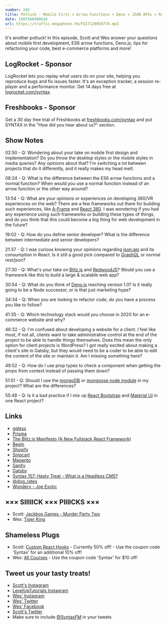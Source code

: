 ```yaml
---
number: 242
title: Potluck - Mobile First × Arrow Functions × Deno × JSON APIs × Refactoring Tips × More!
date: 1587560400416
url: https://traffic.megaphone.fm/FSI7129050774.mp3
---
```


It's another potluck! In this episode, Scott and Wes answer your questions about mobile first development, ES6 arrow functions, Deno.js, tips for refactoring your code, best e-commerce platforms and more!

## LogRocket - Sponsor
LogRocket lets you replay what users do on your site, helping you reproduce bugs and fix issues faster. It's an exception tracker, a session re-player and a performance monitor. Get 14 days free at [logrocket.com/syntax](https://logrocket.com/syntax).

## Freshbooks - Sponsor
Get a 30 day free trial of Freshbooks at [freshbooks.com/syntax](https://freshbooks.com/syntax) and put SYNTAX in the "How did you hear about us?" section.

## Show Notes

02:50 - Q: Wondering about your take on mobile first design and implementation? Do you throw the desktop styles or the mobile styles in media queries? Any opinions about that? I'm switching a lot between projects that do it differently, and it really makes my head melt.

08:24 - Q: What is the difference between the ES6 arrow functions and a normal function? When would you use a normal function instead of an arrow function or the other way around?

13:54 - Q: What are your opinions or experiences on developing 360/VR experiences on the web? There are a few frameworks out there for building such experiences, like [A-Frame](https://aframe.io/) and [React 360](https://facebook.github.io/react-360/). I was wondering if you had any experience using such frameworks or building these types of things, and do you think that this could become a big thing for web development in the future?

19:02 - Q: How do you define senior developer? What is the difference between intermediate and senior developers?

21:37 - Q: I was curious knowing your opinions regarding [json:api](https://jsonapi.org/) and its consumption in React. Is it still a good pick compared to [GraphQL](https://graphql.org/) or normal rest/json?

27:30 - Q: What's your take on [Blitz.js](https://blitzjs.com/) and [RedwoodJS](https://redwoodjs.com/)? Would you use a framework like this to build a large & scalable web app?

30:54 - Q: What do you think of [Deno.js](https://deno.land/) reaching version 1.0? Is it really going to be a Node successor, or is that just marketing hype?	

34:34 - Q: When you are looking to refactor code, do you have a process you like to follow? 

41:35 - Q: Which technology stack would you choose in 2020 for an e-commerce website and why?

46:32 - Q: I'm confused about developing a website for a client. I feel like most, if not all, clients want to take administrative control at the end of the project to be able to handle things themselves. Does this mean the only option for client projects is WordPress? I got really excited about making a client's site in Gatsby, but they would need to be a coder to be able to edit the content of the site or maintain it. Am I missing something here?

49:52 - Q: How do I use prop types to check a component when getting the props from context instead of passing them down?

51:51 - Q: Should I use the [mongoDB](https://www.mongodb.com/) or [mongoose node module](https://www.npmjs.com/package/mongoose) in my project? What are the differences?

55:48 - Q: Is it a bad practice if I mix up [React Bootstrap](https://react-bootstrap.github.io/) and [Material UI](https://material-ui.com/) in one React project?

## Links
* [gqless](https://gqless.dev/)
* [Prisma](https://www.prisma.io/)
* [The Blitz.js Manifesto (A New Fullstack React Framework)](https://dev.to/flybayer/the-blitz-js-manifesto-a-new-react-framework-1gg7)
* [Begin](https://begin.com/)
* [Shopify](https://www.shopify.com/)
* [Snipcart](https://snipcart.com/)
* [Magento](https://magento.com/)
* [Sanity](https://www.sanity.io/syntax)
* [Gatsby](https://www.gatsbyjs.org/)
* [Syntax 157: Hasty Treat - What is a Headless CMS?](https://syntax.fm/show/157/hasty-treat-what-is-a-headless-cms)
* [@dog_rates](https://twitter.com/dog_rates)
* [Wondery - Joe Exotic](https://wondery.com/shows/joe-exotic/)

## ××× SIIIIICK ××× PIIIICKS ×××
* Scott: [Jackbox Games - Murder Party Two](https://www.jackboxgames.com/trivia-murder-party-two/)
* Wes: [Tiger King](https://www.netflix.com/title/81115994)

## Shameless Plugs
* Scott: [Custom React Hooks](https://www.leveluptutorials.com/tutorials/custom-react-hooks) - Currently 50% off! - Use the coupon code 'Syntax' for an additional 10% off!
* Wes: [All Courses](https://wesbos.com/courses/) - Use the coupon code 'Syntax' for $10 off!

## Tweet us your tasty treats!
* [Scott's Instagram](https://www.instagram.com/stolinski/)
* [LevelUpTutorials Instagram](https://www.instagram.com/LevelUpTutorials/)
* [Wes' Instagram](https://www.instagram.com/wesbos/)
* [Wes' Twitter](https://twitter.com/wesbos)
* [Wes' Facebook](https://www.facebook.com/wesbos.developer)
* [Scott's Twitter](https://twitter.com/stolinski)
* Make sure to include [@SyntaxFM](https://twitter.com/SyntaxFM) in your tweets